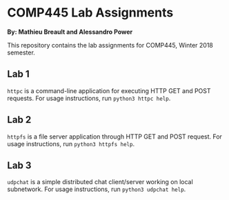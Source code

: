 # COMP445 Lab Assignments
**By: Mathieu Breault and Alessandro Power**

This repository contains the lab assignments for COMP445, Winter 2018 semester.

## Lab 1
`httpc` is a command-line application for executing HTTP GET and POST requests.
For usage instructions, run `python3 httpc help`.

## Lab 2
`httpfs` is a file server application through HTTP GET and POST request.
For usage instructions, run `python3 httpfs help`.

## Lab 3
`udpchat` is a simple distributed chat client/server working on local subnetwork.
For usage instructions, run `python3 udpchat help`.

